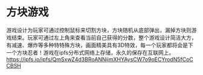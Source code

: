# 方块游戏

游戏设计为玩家可通过控制鼠标来切割方块，方块随机从底部弹出，漏掉方块则游戏结束。玩家可通过左上角来查看当前自己获得的分数，整个游戏设计简洁大方，有减速、爆炸等多种特特殊方块，画面精美具有3D特效，每一个玩家都将会是下一个方块忍者！游戏在ipfs分布式网络上存储，永久的保存在互联网上。
https://ipfs.io/ipfs/QmSxwZ4d3BRoANNijmXHYAysCW7o9oECYrodN5fCoCCBSH